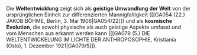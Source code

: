 
Die **Weltentwicklung** zeigt sich als **geistige Umwandlung der Welt** von der ursprünglichen Einheit zur differenzierten Mannigfaltigkeit ([[GA054 (22.) JAKOB BÖHME, Berlin, 3. Mai 1906|GA054/22]]) und als **kosmische Evolution**, die sowohl physische als auch geistige Aspekte umfasst und vom Menschen aus erkannt werden kann ([[GA079 (5.) DIE WELTENTWICKELUNG IM LICHTE DER ANTHROPOSOPHIE, Kristiania (Oslo), 1. Dezember 1921|GA079/5]]).
